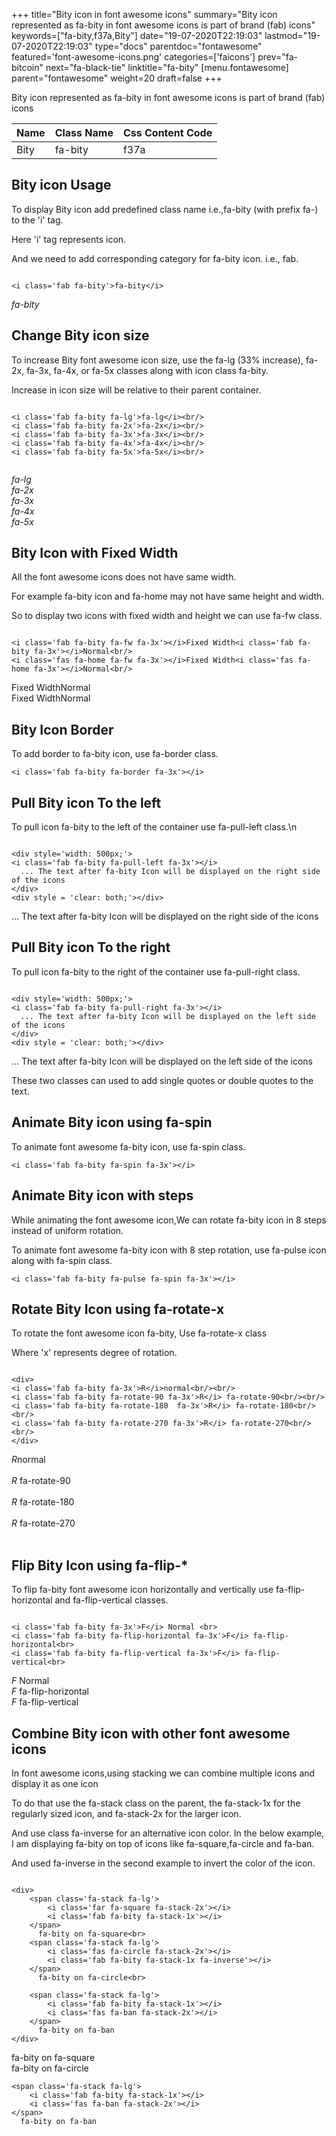 +++
title="Bity icon in font awesome icons"
summary="Bity icon represented as fa-bity in font awesome icons is part of brand (fab) icons"
keywords=["fa-bity,f37a,Bity"]
date="19-07-2020T22:19:03"
lastmod="19-07-2020T22:19:03"
type="docs"
parentdoc="fontawesome"
featured='font-awesome-icons.png'
categories=['faicons']
prev="fa-bitcoin"
next="fa-black-tie"
linktitle="fa-bity"
[menu.fontawesome]
parent="fontawesome"
weight=20
draft=false
+++


Bity icon represented as fa-bity in font awesome icons is part of brand (fab) icons

<div class='table-responsive'><table class='table'><thead><tr><th>Name</th><th>Class Name</th><th>Css Content Code</th></tr></thead><tbody><tr><td>Bity</td><td>fa-bity</td><td>f37a</td></tr></tbody></table></div>



## Bity icon Usage

To display Bity icon add predefined class name i.e.,fa-bity (with prefix fa-) to the 'i' tag.

Here 'i' tag represents icon.

And we need to add corresponding category for fa-bity icon. i.e., fab.


```

<i class='fab fa-bity'>fa-bity</i>
```

<i class='fab fa-bity'>fa-bity</i>




## Change Bity icon size
To increase Bity font awesome icon size, use the fa-lg (33% increase), fa-2x, fa-3x, fa-4x, or fa-5x classes along with icon class fa-bity.

Increase in icon size will be relative to their parent container. 

```

<i class='fab fa-bity fa-lg'>fa-lg</i><br/>
<i class='fab fa-bity fa-2x'>fa-2x</i><br/>
<i class='fab fa-bity fa-3x'>fa-3x</i><br/>
<i class='fab fa-bity fa-4x'>fa-4x</i><br/>
<i class='fab fa-bity fa-5x'>fa-5x</i><br/>
            
```

<i class='fab fa-bity fa-lg'>fa-lg</i><br/>
<i class='fab fa-bity fa-2x'>fa-2x</i><br/>
<i class='fab fa-bity fa-3x'>fa-3x</i><br/>
<i class='fab fa-bity fa-4x'>fa-4x</i><br/>
<i class='fab fa-bity fa-5x'>fa-5x</i><br/>
            



## Bity Icon with Fixed Width 

All the font awesome icons does not have same width.

For example fa-bity icon and fa-home may not have same height and width.

So to display two icons with fixed width and height we can use fa-fw class.


```

<i class='fab fa-bity fa-fw fa-3x'></i>Fixed Width<i class='fab fa-bity fa-3x'></i>Normal<br/>
<i class='fas fa-home fa-fw fa-3x'></i>Fixed Width<i class='fas fa-home fa-3x'></i>Normal<br/>
```

<i class='fab fa-bity fa-fw fa-3x'></i>Fixed Width<i class='fab fa-bity fa-3x'></i>Normal<br/>
<i class='fas fa-home fa-fw fa-3x'></i>Fixed Width<i class='fas fa-home fa-3x'></i>Normal<br/>



## Bity Icon Border 

To add border to fa-bity icon, use fa-border class.


```
<i class='fab fa-bity fa-border fa-3x'></i>

```
<i class='fab fa-bity fa-border fa-3x'></i>





## Pull Bity icon To the left

To pull icon fa-bity to the left of the container use fa-pull-left class.\n

```

<div style='width: 500px;'>
<i class='fab fa-bity fa-pull-left fa-3x'></i>
  ... The text after fa-bity Icon will be displayed on the right side of the icons
</div>
<div style = 'clear: both;'></div>
```

<div style='width: 500px;'>
<i class='fab fa-bity fa-pull-left fa-3x'></i>
  ... The text after fa-bity Icon will be displayed on the right side of the icons
</div>
<div style = 'clear: both;'></div>




## Pull Bity icon To the right
To pull icon fa-bity to the right of the container use fa-pull-right class.

```

<div style='width: 500px;'>
<i class='fab fa-bity fa-pull-right fa-3x'></i>
  ... The text after fa-bity Icon will be displayed on the left side of the icons
</div>
<div style = 'clear: both;'></div>
```

<div style='width: 500px;'>
<i class='fab fa-bity fa-pull-right fa-3x'></i>
  ... The text after fa-bity Icon will be displayed on the left side of the icons
</div>
<div style = 'clear: both;'></div>

These two classes can used to add single quotes or double quotes to the text.


## Animate Bity icon using fa-spin
To animate font awesome fa-bity icon, use fa-spin class.

```
<i class='fab fa-bity fa-spin fa-3x'></i>
```
<i class='fab fa-bity fa-spin fa-3x'></i>




## Animate Bity icon with steps
While animating the font awesome icon,We can rotate fa-bity icon in 8 steps instead of uniform rotation.

To animate font awesome fa-bity icon with 8 step rotation, use fa-pulse icon along with fa-spin class.


```
<i class='fab fa-bity fa-pulse fa-spin fa-3x'></i>

```
<i class='fab fa-bity fa-pulse fa-spin fa-3x'></i>





## Rotate Bity Icon using fa-rotate-x
To rotate the font awesome icon fa-bity, Use fa-rotate-x class

Where 'x' represents degree of rotation.


```

<div>
<i class='fab fa-bity fa-3x'>R</i>normal<br/><br/>
<i class='fab fa-bity fa-rotate-90 fa-3x'>R</i> fa-rotate-90<br/><br/> 
<i class='fab fa-bity fa-rotate-180  fa-3x'>R</i> fa-rotate-180<br/><br/> 
<i class='fab fa-bity fa-rotate-270 fa-3x'>R</i> fa-rotate-270<br/><br/>
</div>
```

<div>
<i class='fab fa-bity fa-3x'>R</i>normal<br/><br/>
<i class='fab fa-bity fa-rotate-90 fa-3x'>R</i> fa-rotate-90<br/><br/> 
<i class='fab fa-bity fa-rotate-180  fa-3x'>R</i> fa-rotate-180<br/><br/> 
<i class='fab fa-bity fa-rotate-270 fa-3x'>R</i> fa-rotate-270<br/><br/>
</div>




## Flip Bity Icon using fa-flip-*
To flip fa-bity font awesome icon horizontally and vertically use fa-flip-horizontal and fa-flip-vertical classes. 

```

<i class='fab fa-bity fa-3x'>F</i> Normal <br>
<i class='fab fa-bity fa-flip-horizontal fa-3x'>F</i> fa-flip-horizontal<br>
<i class='fab fa-bity fa-flip-vertical fa-3x'>F</i> fa-flip-vertical<br>
```

<i class='fab fa-bity fa-3x'>F</i> Normal <br>
<i class='fab fa-bity fa-flip-horizontal fa-3x'>F</i> fa-flip-horizontal<br>
<i class='fab fa-bity fa-flip-vertical fa-3x'>F</i> fa-flip-vertical<br>




## Combine Bity icon with other font awesome icons
In font awesome icons,using stacking we can combine multiple icons and display it as one icon 

To do that use the fa-stack class on the parent, the fa-stack-1x for the regularly sized icon, and fa-stack-2x for the larger icon.

And use class fa-inverse for an alternative icon color. 
In the below example, I am displaying fa-bity on top of icons like fa-square,fa-circle and fa-ban.

And used fa-inverse in the second example to invert the color of the icon.

```

<div>
    <span class='fa-stack fa-lg'>
        <i class='far fa-square fa-stack-2x'></i>
        <i class='fab fa-bity fa-stack-1x'></i>
    </span>
      fa-bity on fa-square<br>
    <span class='fa-stack fa-lg'>
        <i class='fas fa-circle fa-stack-2x'></i>
        <i class='fab fa-bity fa-stack-1x fa-inverse'></i>
    </span>
      fa-bity on fa-circle<br>

    <span class='fa-stack fa-lg'>
        <i class='fab fa-bity fa-stack-1x'></i>
        <i class='fas fa-ban fa-stack-2x'></i>
    </span>
      fa-bity on fa-ban
</div>
```

<div>
    <span class='fa-stack fa-lg'>
        <i class='far fa-square fa-stack-2x'></i>
        <i class='fab fa-bity fa-stack-1x'></i>
    </span>
      fa-bity on fa-square<br>
    <span class='fa-stack fa-lg'>
        <i class='fas fa-circle fa-stack-2x'></i>
        <i class='fab fa-bity fa-stack-1x fa-inverse'></i>
    </span>
      fa-bity on fa-circle<br>

    <span class='fa-stack fa-lg'>
        <i class='fab fa-bity fa-stack-1x'></i>
        <i class='fas fa-ban fa-stack-2x'></i>
    </span>
      fa-bity on fa-ban
</div>






